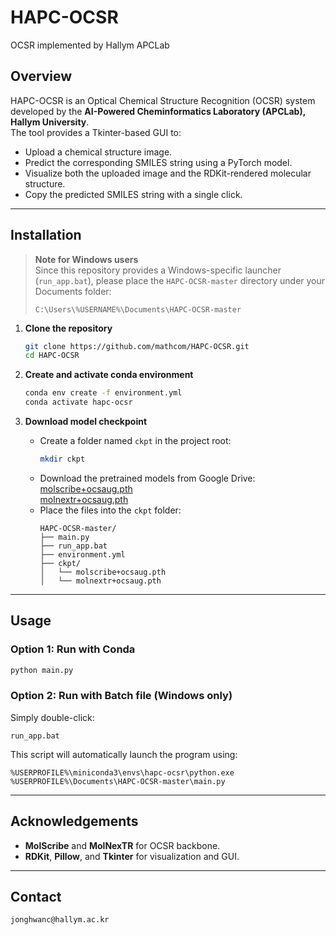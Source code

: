 # HAPC-OCSR
OCSR implemented by Hallym APCLab

## Overview
HAPC-OCSR is an Optical Chemical Structure Recognition (OCSR) system developed by the **AI-Powered Cheminformatics Laboratory (APCLab), Hallym University**.  
The tool provides a Tkinter-based GUI to:
- Upload a chemical structure image.
- Predict the corresponding SMILES string using a PyTorch model.
- Visualize both the uploaded image and the RDKit-rendered molecular structure.
- Copy the predicted SMILES string with a single click.

---

## Installation

> **Note for Windows users**  
> Since this repository provides a Windows-specific launcher (`run_app.bat`), please place the `HAPC-OCSR-master` directory under your Documents folder:  
> ```
> C:\Users\%USERNAME%\Documents\HAPC-OCSR-master
> ```

1. **Clone the repository**
   ```bash
   git clone https://github.com/mathcom/HAPC-OCSR.git
   cd HAPC-OCSR
   ```

2. **Create and activate conda environment**
   ```bash
   conda env create -f environment.yml
   conda activate hapc-ocsr
   ```

3. **Download model checkpoint**
   - Create a folder named `ckpt` in the project root:
     ```bash
     mkdir ckpt
     ```
   - Download the pretrained models from Google Drive:  
     [molscribe+ocsaug.pth](https://drive.google.com/file/d/1glGsZFxN3w-FEYY_mevLZgyh-Jrh0JqY/view?usp=sharing)  
     [molnextr+ocsaug.pth](https://drive.google.com/file/d/1hn9XGyBEQPwc8jgbixYgHlqIK9IMSt7q/view?usp=sharing)  
   - Place the files into the `ckpt` folder:
     ```
     HAPC-OCSR-master/
     ├── main.py
     ├── run_app.bat
     ├── environment.yml
     ├── ckpt/
     │   └── molscribe+ocsaug.pth
     │   └── molnextr+ocsaug.pth
     ```

---

## Usage

### Option 1: Run with Conda
```bash
python main.py
```

### Option 2: Run with Batch file (Windows only)
Simply double-click:
```
run_app.bat
```
This script will automatically launch the program using:
```
%USERPROFILE%\miniconda3\envs\hapc-ocsr\python.exe %USERPROFILE%\Documents\HAPC-OCSR-master\main.py
```

---

## Acknowledgements
- **MolScribe** and **MolNexTR** for OCSR backbone.  
- **RDKit**, **Pillow**, and **Tkinter** for visualization and GUI.  

---

## Contact
```bash
jonghwanc@hallym.ac.kr
```
